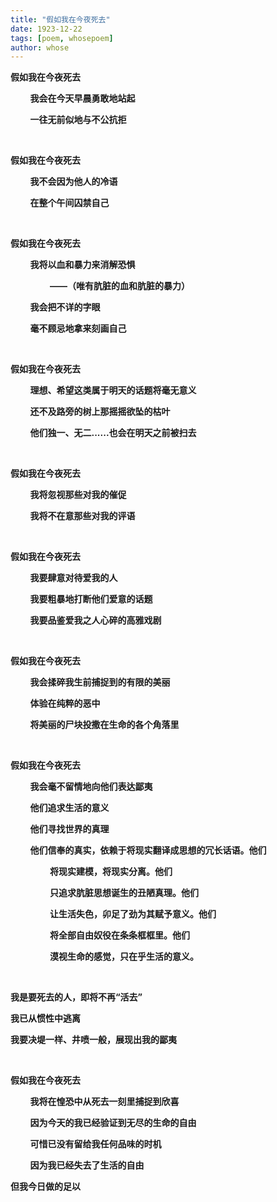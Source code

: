 ```yaml
---
title: "假如我在今夜死去"
date: 1923-12-22
tags: [poem, whosepoem]
author: whose
---
```


**假如我在今夜死去**

&nbsp;&nbsp;&nbsp;&nbsp;&nbsp;&nbsp;&nbsp;&nbsp;**我会在今天早晨勇敢地站起**

&nbsp;&nbsp;&nbsp;&nbsp;&nbsp;&nbsp;&nbsp;&nbsp;**一往无前似地与不公抗拒**

<br>

**假如我在今夜死去**

&nbsp;&nbsp;&nbsp;&nbsp;&nbsp;&nbsp;&nbsp;&nbsp;**我不会因为他人的冷语**

&nbsp;&nbsp;&nbsp;&nbsp;&nbsp;&nbsp;&nbsp;&nbsp;**在整个午间囚禁自己**

<br>

**假如我在今夜死去**

&nbsp;&nbsp;&nbsp;&nbsp;&nbsp;&nbsp;&nbsp;&nbsp;**我将以血和暴力来消解恐惧**

&nbsp;&nbsp;&nbsp;&nbsp;&nbsp;&nbsp;&nbsp;&nbsp;&nbsp;&nbsp;&nbsp;&nbsp;&nbsp;&nbsp;&nbsp;&nbsp;**——（唯有肮脏的血和肮脏的暴力）**

&nbsp;&nbsp;&nbsp;&nbsp;&nbsp;&nbsp;&nbsp;&nbsp;**我会把不详的字眼**

&nbsp;&nbsp;&nbsp;&nbsp;&nbsp;&nbsp;&nbsp;&nbsp;**毫不顾忌地拿来刻画自己**

<br>

**假如我在今夜死去**

&nbsp;&nbsp;&nbsp;&nbsp;&nbsp;&nbsp;&nbsp;&nbsp;**理想、希望这类属于明天的话题将毫无意义**

&nbsp;&nbsp;&nbsp;&nbsp;&nbsp;&nbsp;&nbsp;&nbsp;**还不及路旁的树上那摇摇欲坠的枯叶**

&nbsp;&nbsp;&nbsp;&nbsp;&nbsp;&nbsp;&nbsp;&nbsp;**他们独一、无二......也会在明天之前被扫去**

<br>

**假如我在今夜死去**

&nbsp;&nbsp;&nbsp;&nbsp;&nbsp;&nbsp;&nbsp;&nbsp;**我将忽视那些对我的催促**

&nbsp;&nbsp;&nbsp;&nbsp;&nbsp;&nbsp;&nbsp;&nbsp;**我将不在意那些对我的评语**

<br>

**假如我在今夜死去**

&nbsp;&nbsp;&nbsp;&nbsp;&nbsp;&nbsp;&nbsp;&nbsp;**我要肆意对待爱我的人**

&nbsp;&nbsp;&nbsp;&nbsp;&nbsp;&nbsp;&nbsp;&nbsp;**我要粗暴地打断他们爱意的话题**

&nbsp;&nbsp;&nbsp;&nbsp;&nbsp;&nbsp;&nbsp;&nbsp;**我要品鉴爱我之人心碎的高雅戏剧**

<br>

**假如我在今夜死去**

&nbsp;&nbsp;&nbsp;&nbsp;&nbsp;&nbsp;&nbsp;&nbsp;**我会揉碎我生前捕捉到的有限的美丽**

&nbsp;&nbsp;&nbsp;&nbsp;&nbsp;&nbsp;&nbsp;&nbsp;**体验在纯粹的恶中**

&nbsp;&nbsp;&nbsp;&nbsp;&nbsp;&nbsp;&nbsp;&nbsp;**将美丽的尸块投撒在生命的各个角落里**

<br>

**假如我在今夜死去**

&nbsp;&nbsp;&nbsp;&nbsp;&nbsp;&nbsp;&nbsp;&nbsp;**我会毫不留情地向他们表达鄙夷**

&nbsp;&nbsp;&nbsp;&nbsp;&nbsp;&nbsp;&nbsp;&nbsp;**他们追求生活的意义**

&nbsp;&nbsp;&nbsp;&nbsp;&nbsp;&nbsp;&nbsp;&nbsp;**他们寻找世界的真理**

&nbsp;&nbsp;&nbsp;&nbsp;&nbsp;&nbsp;&nbsp;&nbsp;**他们信奉的真实，依赖于将现实翻译成思想的冗长话语。他们**

&nbsp;&nbsp;&nbsp;&nbsp;&nbsp;&nbsp;&nbsp;&nbsp;&nbsp;&nbsp;&nbsp;&nbsp;&nbsp;&nbsp;&nbsp;&nbsp;**将现实建模，将现实分离。他们**

&nbsp;&nbsp;&nbsp;&nbsp;&nbsp;&nbsp;&nbsp;&nbsp;&nbsp;&nbsp;&nbsp;&nbsp;&nbsp;&nbsp;&nbsp;&nbsp;**只追求肮脏思想诞生的丑陋真理。他们**

&nbsp;&nbsp;&nbsp;&nbsp;&nbsp;&nbsp;&nbsp;&nbsp;&nbsp;&nbsp;&nbsp;&nbsp;&nbsp;&nbsp;&nbsp;&nbsp;**让生活失色，卯足了劲为其赋予意义。他们**

&nbsp;&nbsp;&nbsp;&nbsp;&nbsp;&nbsp;&nbsp;&nbsp;&nbsp;&nbsp;&nbsp;&nbsp;&nbsp;&nbsp;&nbsp;&nbsp;**将全部自由奴役在条条框框里。他们**

&nbsp;&nbsp;&nbsp;&nbsp;&nbsp;&nbsp;&nbsp;&nbsp;&nbsp;&nbsp;&nbsp;&nbsp;&nbsp;&nbsp;&nbsp;&nbsp;**漠视生命的感觉，只在乎生活的意义。**

<br>

**我是要死去的人，即将不再“活去”**

**我已从惯性中逃离**

**我要决堤一样、井喷一般，展现出我的鄙夷**

<br>

**假如我在今夜死去**

&nbsp;&nbsp;&nbsp;&nbsp;&nbsp;&nbsp;&nbsp;&nbsp;**我将在惶恐中从死去一刻里捕捉到欣喜**

&nbsp;&nbsp;&nbsp;&nbsp;&nbsp;&nbsp;&nbsp;&nbsp;**因为今天的我已经验证到无尽的生命的自由**

&nbsp;&nbsp;&nbsp;&nbsp;&nbsp;&nbsp;&nbsp;&nbsp;**可惜已没有留给我任何品味的时机**

&nbsp;&nbsp;&nbsp;&nbsp;&nbsp;&nbsp;&nbsp;&nbsp;**因为我已经失去了生活的自由**

**但我今日做的足以**

